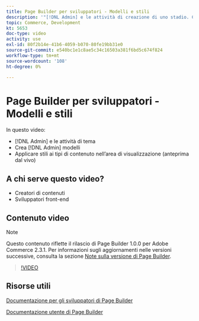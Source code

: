 ```yaml
---
title: Page Builder per sviluppatori - Modelli e stili
description: '"[!DNL Admin] e le attività di creazione di uno stadio. Crea [!DNL Admin] modelli ​. Applica gli stili ai tipi di contenuto nell’area di visualizzazione (anteprima live)."'
topic: Commerce, Development
kt: 5653
doc-type: video
activity: use
exl-id: 80f2b14e-41b6-4059-b070-80fe19bb31e0
source-git-commit: e540bc1e1c8ae5c34c16503a381f6bd5c674f824
workflow-type: tm+mt
source-wordcount: '108'
ht-degree: 0%

---
```


# Page Builder per sviluppatori - Modelli e stili

In questo video:

- [!DNL Admin] e le attività di tema
- Crea [!DNL Admin] modelli &#x200B;
- Applicare stili ai tipi di contenuto nell’area di visualizzazione (anteprima dal vivo)

## A chi serve questo video?

- Creatori di contenuti
- Sviluppatori front-end

## Contenuto video

>[!NOTE]
>
>Questo contenuto riflette il rilascio di Page Builder 1.0.0 per Adobe Commerce 2.3.1. Per informazioni sugli aggiornamenti nelle versioni successive, consulta la sezione [Note sulla versione di Page Builder](https://devdocs.magento.com/page-builder/docs/release-notes.html).

>[!VIDEO](https://video.tv.adobe.com/v/35712?quality=12&learn=on)

## Risorse utili

[Documentazione per gli sviluppatori di Page Builder](https://devdocs.magento.com/page-builder/docs/index.html)

[Documentazione utente di Page Builder](https://docs.magento.com/user-guide/cms/page-builder.html)
